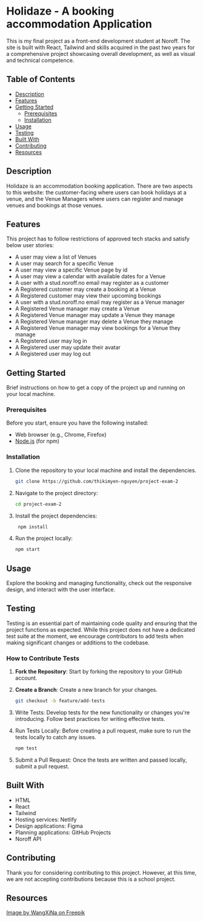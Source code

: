 # Holidaze - A booking accommodation Application

This is my final project as a front-end development student at Noroff. The site is built with React, Tailwind and skills acquired in the past two years for a comprehensive project showcasing overall development, as well as visual and technical competence.


## Table of Contents
- [Description](#description)
- [Features](#features)
- [Getting Started](#getting-started)
  - [Prerequisites](#prerequisites)
  - [Installation](#installation)
- [Usage](#usage)
- [Testing](#testing)
- [Built With](#built-with)
- [Contributing](#contributing)
- [Resources](#resources)

## Description
Holidaze is an accommodation booking application. There are two aspects to this website: the customer-facing where users can book holidays at a venue, and the Venue Managers where users can register and manage venues and bookings at those venues.

## Features
This project has to follow restrictions of approved tech stacks and satisfy below user stories:
- A user may view a list of Venues
- A user may search for a specific Venue
- A user may view a specific Venue page by id
- A user may view a calendar with available dates for a Venue
- A user with a stud.noroff.no email may register as a customer
- A Registered customer may create a booking at a Venue
- A Registered customer may view their upcoming bookings
- A user with a stud.noroff.no email may register as a Venue manager
- A Registered Venue manager may create a Venue
- A Registered Venue manager may update a Venue they manage
- A Registered Venue manager may delete a Venue they manage
- A Registered Venue manager may view bookings for a Venue they manage
- A Registered user may log in
- A Registered user may update their avatar
- A Registered user may log out

## Getting Started

Brief instructions on how to get a copy of the project up and running on your local machine.

### Prerequisites

Before you start, ensure you have the following installed:

- Web browser (e.g., Chrome, Firefox)
- [Node.js](https://nodejs.org/) (for npm)

### Installation

1. Clone the repository to your local machine and install the dependencies.

   ```bash
   git clone https://github.com/thikimyen-nguyen/project-exam-2

2. Navigate to the project directory:

   ```bash
   cd project-exam-2

3. Install the project dependencies:
   ```bash
    npm install
4. Run the project locally:
    ```bash
    npm start


## Usage

Explore the booking and managing functionality, check out the responsive design, and interact with the user interface.


## Testing

Testing is an essential part of maintaining code quality and ensuring that the project functions as expected. While this project does not have a dedicated test suite at the moment, we encourage contributors to add tests when making significant changes or additions to the codebase.

### How to Contribute Tests

1. **Fork the Repository**: Start by forking the repository to your GitHub account.

2. **Create a Branch**: Create a new branch for your changes.

   ```bash
   git checkout -b feature/add-tests

3. Write Tests: Develop tests for the new functionality or changes you're introducing. Follow best practices for writing effective tests.

4. Run Tests Locally: Before creating a pull request, make sure to run the tests locally to catch any issues.

   ```bash
   npm test
5. Submit a Pull Request: Once the tests are written and passed locally, submit a pull request.


## Built With

- HTML
- React
- Tailwind
- Hosting services: Netlify
- Design applications: Figma
- Planning applications: GitHub Projects
- Noroff API

## Contributing

Thank you for considering contributing to this project. However, at this time, we are not accepting contributions because this is a school project.


## Resources

<a href="https://www.freepik.com/free-psd/sea-viewluxury-modern-beach-house-generative-ai_47892390.htm#fromView=search&page=1&position=3&uuid=079b53eb-3bcf-42d8-83f2-c124bb45a1e8">Image by WangXiNa on Freepik</a>

